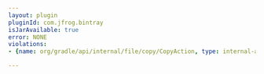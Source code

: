 ```yaml
---
layout: plugin
pluginId: com.jfrog.bintray
isJarAvailable: true
error: NONE
violations:
- {name: org/gradle/api/internal/file/copy/CopyAction, type: internal-api-usage}

---
```


